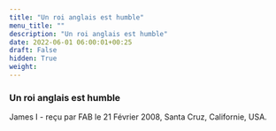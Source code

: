 ```yaml
---
title: "Un roi anglais est humble"
menu_title: ""
description: "Un roi anglais est humble"
date: 2022-06-01 06:00:01+00:25
draft: False
hidden: True
weight:
---
```

### Un roi anglais est humble

James I - reçu par FAB le 21 Février 2008, Santa Cruz, Californie, USA.



